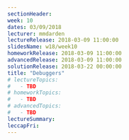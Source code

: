 ```yaml
---
sectionHeader:
week: 10
dates: 03/09/2018
lecturer: mmdarden
lectureRelease: 2018-03-09 11:00:00
slidesName: w18/week10
homeworkRelease: 2018-03-09 11:00:00
advancedRelease: 2018-03-09 11:00:00
solutionRelease: 2018-03-22 00:00:00
title: "Debuggers"
# lectureTopics:
#   - TBD
# homeworkTopics:
#   - TBD
# advancedTopics:
#   - TBD
lectureSummary:
leccapFri:
---
```

